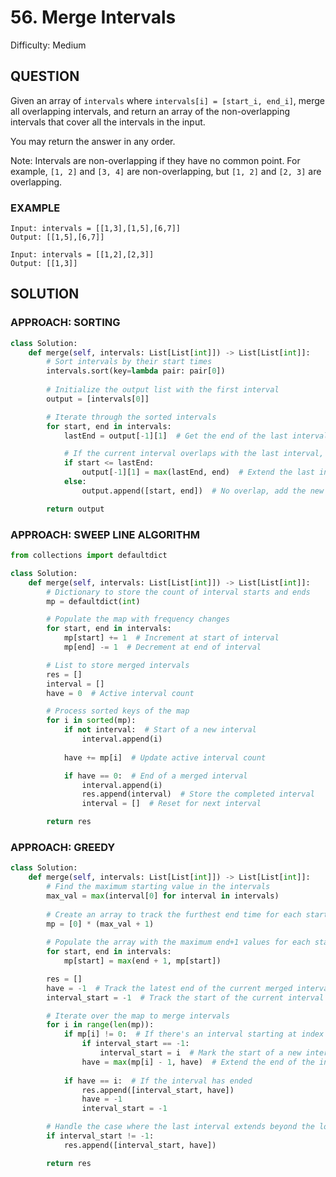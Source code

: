 # 56. Merge Intervals
Difficulty: Medium

## QUESTION

Given an array of `intervals` where `intervals[i] = [start_i, end_i]`, merge all overlapping intervals, and return an array of the non-overlapping intervals that cover all the intervals in the input.

You may return the answer in any order.

Note: Intervals are non-overlapping if they have no common point. For example, `[1, 2]` and `[3, 4]` are non-overlapping, but `[1, 2]` and `[2, 3]` are overlapping.

### EXAMPLE

```
Input: intervals = [[1,3],[1,5],[6,7]]
Output: [[1,5],[6,7]]
```

```
Input: intervals = [[1,2],[2,3]]
Output: [[1,3]]
```

## SOLUTION


### APPROACH: SORTING

```python
class Solution:
    def merge(self, intervals: List[List[int]]) -> List[List[int]]:
        # Sort intervals by their start times
        intervals.sort(key=lambda pair: pair[0])
        
        # Initialize the output list with the first interval
        output = [intervals[0]]

        # Iterate through the sorted intervals
        for start, end in intervals:
            lastEnd = output[-1][1]  # Get the end of the last interval in output

            # If the current interval overlaps with the last interval, merge them
            if start <= lastEnd:
                output[-1][1] = max(lastEnd, end)  # Extend the last interval's end
            else:
                output.append([start, end])  # No overlap, add the new interval

        return output
```

### APPROACH: SWEEP LINE ALGORITHM

```python
from collections import defaultdict

class Solution:
    def merge(self, intervals: List[List[int]]) -> List[List[int]]:
        # Dictionary to store the count of interval starts and ends
        mp = defaultdict(int)

        # Populate the map with frequency changes
        for start, end in intervals:
            mp[start] += 1  # Increment at start of interval
            mp[end] -= 1  # Decrement at end of interval

        # List to store merged intervals
        res = []
        interval = []
        have = 0  # Active interval count

        # Process sorted keys of the map
        for i in sorted(mp):
            if not interval:  # Start of a new interval
                interval.append(i)
            
            have += mp[i]  # Update active interval count

            if have == 0:  # End of a merged interval
                interval.append(i)
                res.append(interval)  # Store the completed interval
                interval = []  # Reset for next interval

        return res
```

### APPROACH: GREEDY

```python
class Solution:
    def merge(self, intervals: List[List[int]]) -> List[List[int]]:
        # Find the maximum starting value in the intervals
        max_val = max(interval[0] for interval in intervals)
        
        # Create an array to track the furthest end time for each start point
        mp = [0] * (max_val + 1)
        
        # Populate the array with the maximum end+1 values for each start point
        for start, end in intervals:
            mp[start] = max(end + 1, mp[start])

        res = []
        have = -1  # Track the latest end of the current merged interval
        interval_start = -1  # Track the start of the current interval

        # Iterate over the map to merge intervals
        for i in range(len(mp)):
            if mp[i] != 0:  # If there's an interval starting at index i
                if interval_start == -1:
                    interval_start = i  # Mark the start of a new interval
                have = max(mp[i] - 1, have)  # Extend the end of the interval
            
            if have == i:  # If the interval has ended
                res.append([interval_start, have])
                have = -1
                interval_start = -1

        # Handle the case where the last interval extends beyond the loop
        if interval_start != -1:
            res.append([interval_start, have])

        return res
```
